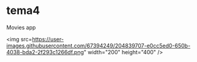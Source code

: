 # tema4

Movies app

<img src=https://user-images.githubusercontent.com/67394249/204839707-e0cc5ed0-650b-4038-bda2-2f293c1266df.png" width="200" height="400" />

